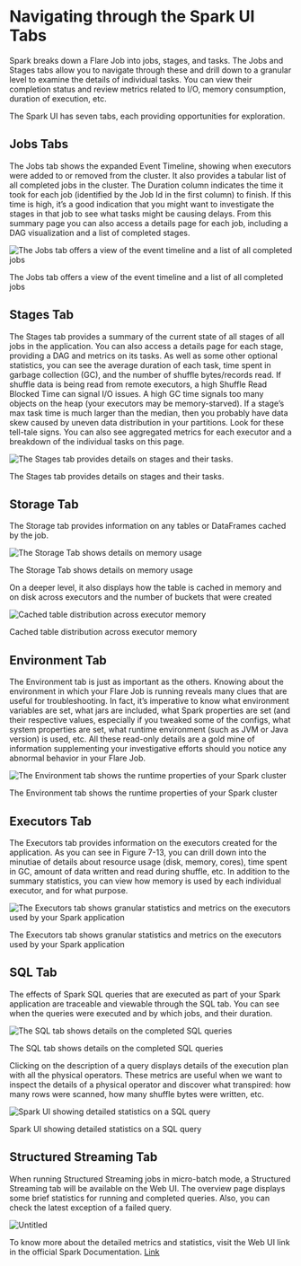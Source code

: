 # Navigating through the Spark UI Tabs


Spark breaks down a Flare Job into jobs, stages, and tasks. The Jobs and Stages tabs allow you to navigate through these and drill down to a granular level to examine the details of individual tasks. You can view their completion status and review metrics related to I/O, memory consumption, duration of execution, etc.

The Spark UI has seven tabs, each providing opportunities for exploration.

## Jobs Tabs

The Jobs tab shows the expanded Event Timeline, showing when executors were added to or removed from the cluster. It also provides a tabular list of all completed jobs in the cluster. The Duration column indicates the time it took for each job (identified by the Job Id in the first column) to finish. If this time is high, it’s a good indication that you might want to investigate the stages in that job to see what tasks might be causing delays. From this summary page you can also access a details page for each job, including a DAG visualization and a list of completed stages.

![The Jobs tab offers a view of the event timeline and a list of all completed jobs](./navigating_through_the_spark_ui_tabs/untitled.png)

The Jobs tab offers a view of the event timeline and a list of all completed jobs

## Stages Tab

The Stages tab provides a summary of the current state of all stages of all jobs in the application. You can also access a details page for each stage, providing a DAG and metrics on its tasks. As well as some other optional statistics, you can see the average duration of each task, time spent in garbage collection (GC), and the number of shuffle bytes/records read. If shuffle data is being read from remote executors, a high Shuffle Read Blocked Time can signal I/O issues. A high GC time signals too many objects on the heap (your executors may be memory-starved). If a stage’s max task time is much larger than the median, then you probably have data skew caused by uneven data distribution in your partitions. Look for these tell-tale signs. You can also see aggregated metrics for each executor and a breakdown of the individual tasks on this page.

![The Stages tab provides details on stages and their tasks.](./navigating_through_the_spark_ui_tabs/untitled_1.png)

The Stages tab provides details on stages and their tasks.

## Storage Tab

The Storage tab provides information on any tables or DataFrames cached by the job.

![The Storage Tab shows details on memory usage](./navigating_through_the_spark_ui_tabs/untitled_2.png)

The Storage Tab shows details on memory usage

On a deeper level, it also displays how the table is cached in memory and on disk across executors and the number of buckets that were created

![Cached table distribution across executor memory](./navigating_through_the_spark_ui_tabs/untitled_3.png)

Cached table distribution across executor memory

## Environment Tab

The Environment tab is just as important as the others. Knowing about the environment in which your Flare Job is running reveals many clues that are useful for troubleshooting. In fact, it’s imperative to know what environment variables are set, what jars are included, what Spark properties are set (and their respective values, especially if you tweaked some of the configs, what system properties are set, what runtime environment (such as JVM or Java version) is used, etc. All these read-only details are a gold mine of information supplementing your investigative efforts should you notice any abnormal behavior in your Flare Job.

![The Environment tab shows the runtime properties of your Spark cluster](./navigating_through_the_spark_ui_tabs/untitled_4.png)

The Environment tab shows the runtime properties of your Spark cluster

## Executors Tab

The Executors tab provides information on the executors created for the application. As you can see in Figure 7-13, you can drill down into the minutiae of details about resource usage (disk, memory, cores), time spent in GC, amount of data written and read during shuffle, etc. In addition to the summary statistics, you can view how memory is used by each individual executor, and for what purpose.

![The Executors tab shows granular statistics and metrics on the executors used by your Spark application](./navigating_through_the_spark_ui_tabs/untitled_5.png)

The Executors tab shows granular statistics and metrics on the executors used by your Spark application

## SQL Tab

The effects of Spark SQL queries that are executed as part of your Spark application are traceable and viewable through the SQL tab. You can see when the queries were executed and by which jobs, and their duration. 

![The SQL tab shows details on the completed SQL queries](./navigating_through_the_spark_ui_tabs/untitled_6.png)

The SQL tab shows details on the completed SQL queries

Clicking on the description of a query displays details of the execution plan with all the physical operators. These metrics are useful when we want to inspect the details of a physical operator and discover what transpired: how many rows were scanned, how many shuffle bytes were written, etc.

![Spark UI showing detailed statistics on a SQL query](./navigating_through_the_spark_ui_tabs/untitled_7.png)

Spark UI showing detailed statistics on a SQL query

## Structured Streaming Tab

When running Structured Streaming jobs in micro-batch mode, a Structured Streaming tab will be available on the Web UI. The overview page displays some brief statistics for running and completed queries. Also, you can check the latest exception of a failed query. 

![Untitled](./navigating_through_the_spark_ui_tabs/untitled_8.png)

To know more about the detailed metrics and statistics, visit the Web UI link in the official Spark Documentation. [Link](https://spark.apache.org/docs/latest/web-ui.html#structured-streaming-tab)